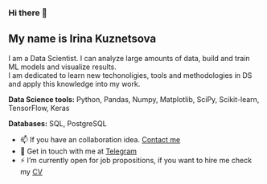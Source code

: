 ### Hi there 👋

## My name is Irina Kuznetsova

I am a Data Scientist. I can analyze large amounts of data, build and train ML models and visualize results.  
I am dedicated to learn new techonoligies, tools and methodologies in DS and apply this knowledge into my work. 

**Data Science tools:**
Python, Pandas, Numpy, Matplotlib, SciPy, Scikit-learn, TensorFlow, Keras

**Databases:**
SQL, PostgreSQL 

- 📫 If you have an collaboration idea. [Contact me](mailto:irene.kuznecova@gmail.com)
- 💬 Get in touch with me at [Telegram](https://t.me/cenzukari)
- ⚡ I’m currently open for job propositions, if you want to hire me check my [CV](https://hh.ru/?hhtmFrom=resume)
